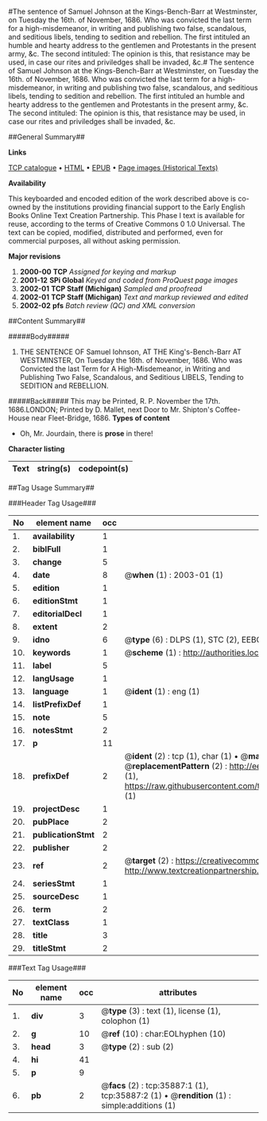 #The sentence of Samuel Johnson at the Kings-Bench-Barr at Westminster, on Tuesday the 16th. of November, 1686. Who was convicted the last term for a high-misdemeanor, in writing and publishing two false, scandalous, and seditious libels, tending to sedition and rebellion. The first intituled an humble and hearty address to the gentlemen and Protestants in the present army, &c. The second intituled: The opinion is this, that resistance may be used, in case our rites and priviledges shall be invaded, &c.#
The sentence of Samuel Johnson at the Kings-Bench-Barr at Westminster, on Tuesday the 16th. of November, 1686. Who was convicted the last term for a high-misdemeanor, in writing and publishing two false, scandalous, and seditious libels, tending to sedition and rebellion. The first intituled an humble and hearty address to the gentlemen and Protestants in the present army, &c. The second intituled: The opinion is this, that resistance may be used, in case our rites and priviledges shall be invaded, &c.

##General Summary##

**Links**

[TCP catalogue](http://www.ota.ox.ac.uk/tcp/)  • 
[HTML](http://tei.it.ox.ac.uk/tcp/Texts-HTML/free/A59/A59209.html)  • 
[EPUB](http://tei.it.ox.ac.uk/tcp/Texts-EPUB/free/A59/A59209.epub) • 
[Page images (Historical Texts)](https://data.historicaltexts.jisc.ac.uk/view?pubId=eebo-99831424e&pageId=eebo-99831424e-35887-1)

**Availability**

This keyboarded and encoded edition of the
	       work described above is co-owned by the institutions
	       providing financial support to the Early English Books
	       Online Text Creation Partnership. This Phase I text is
	       available for reuse, according to the terms of Creative
	       Commons 0 1.0 Universal. The text can be copied,
	       modified, distributed and performed, even for
	       commercial purposes, all without asking permission.

**Major revisions**

1. __2000-00__ __TCP__ *Assigned for keying and markup*
1. __2001-12__ __SPi Global__ *Keyed and coded from ProQuest page images*
1. __2002-01__ __TCP Staff (Michigan)__ *Sampled and proofread*
1. __2002-01__ __TCP Staff (Michigan)__ *Text and markup reviewed and edited*
1. __2002-02__ __pfs__ *Batch review (QC) and XML conversion*

##Content Summary##

#####Body#####

1. THE SENTENCE OF Samuel Iohnson, AT THE King's-Bench-Barr AT WESTMINSTER, On Tuesday the 16th. of November, 1686. Who was Convicted the last Term for A High-Misdemeanor, in Writing and Publishing Two False, Scandalous, and Seditious LIBELS, Tending to SEDITION and REBELLION.

#####Back#####
This may be Printed, R. P. November the 17th. 1686.LONDON; Printed by D. Mallet, next Door to Mr. Shipton's Coffee-House near Fleet-Bridge, 1686.
**Types of content**

  * Oh, Mr. Jourdain, there is **prose** in there!

**Character listing**


|Text|string(s)|codepoint(s)|
|---|---|---|

##Tag Usage Summary##

###Header Tag Usage###

|No|element name|occ|attributes|
|---|---|---|---|
|1.|__availability__|1||
|2.|__biblFull__|1||
|3.|__change__|5||
|4.|__date__|8| @__when__ (1) : 2003-01 (1)|
|5.|__edition__|1||
|6.|__editionStmt__|1||
|7.|__editorialDecl__|1||
|8.|__extent__|2||
|9.|__idno__|6| @__type__ (6) : DLPS (1), STC (2), EEBO-CITATION (1), PROQUEST (1), VID (1)|
|10.|__keywords__|1| @__scheme__ (1) : http://authorities.loc.gov/ (1)|
|11.|__label__|5||
|12.|__langUsage__|1||
|13.|__language__|1| @__ident__ (1) : eng (1)|
|14.|__listPrefixDef__|1||
|15.|__note__|5||
|16.|__notesStmt__|2||
|17.|__p__|11||
|18.|__prefixDef__|2| @__ident__ (2) : tcp (1), char (1)  •  @__matchPattern__ (2) : ([0-9\-]+):([0-9IVX]+) (1), (.+) (1)  •  @__replacementPattern__ (2) : http://eebo.chadwyck.com/downloadtiff?vid=$1&page=$2 (1), https://raw.githubusercontent.com/textcreationpartnership/Texts/master/tcpchars.xml#$1 (1)|
|19.|__projectDesc__|1||
|20.|__pubPlace__|2||
|21.|__publicationStmt__|2||
|22.|__publisher__|2||
|23.|__ref__|2| @__target__ (2) : https://creativecommons.org/publicdomain/zero/1.0/ (1), http://www.textcreationpartnership.org/docs/. (1)|
|24.|__seriesStmt__|1||
|25.|__sourceDesc__|1||
|26.|__term__|2||
|27.|__textClass__|1||
|28.|__title__|3||
|29.|__titleStmt__|2||


###Text Tag Usage###

|No|element name|occ|attributes|
|---|---|---|---|
|1.|__div__|3| @__type__ (3) : text (1), license (1), colophon (1)|
|2.|__g__|10| @__ref__ (10) : char:EOLhyphen (10)|
|3.|__head__|3| @__type__ (2) : sub (2)|
|4.|__hi__|41||
|5.|__p__|9||
|6.|__pb__|2| @__facs__ (2) : tcp:35887:1 (1), tcp:35887:2 (1)  •  @__rendition__ (1) : simple:additions (1)|

